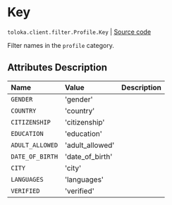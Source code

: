 # Key
`toloka.client.filter.Profile.Key` | [Source code](https://github.com/Toloka/toloka-kit/blob/v1.1.3/src/client/filter.py#L182)

Filter names in the `profile` category.

## Attributes Description

| Name | Value | Description |
| :------| :-----------| :----------| 
`GENDER`|'gender'|
`COUNTRY`|'country'|
`CITIZENSHIP`|'citizenship'|
`EDUCATION`|'education'|
`ADULT_ALLOWED`|'adult_allowed'|
`DATE_OF_BIRTH`|'date_of_birth'|
`CITY`|'city'|
`LANGUAGES`|'languages'|
`VERIFIED`|'verified'|
